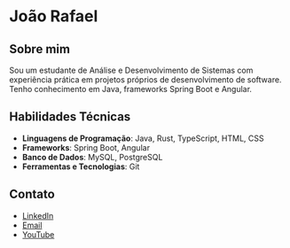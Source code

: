 # João Rafael

## Sobre mim
Sou um estudante de Análise e Desenvolvimento de Sistemas com experiência prática em projetos próprios de desenvolvimento de software. Tenho conhecimento em Java, frameworks Spring Boot e Angular.

## Habilidades Técnicas
- **Linguagens de Programação**: Java, Rust, TypeScript, HTML, CSS
- **Frameworks**: Spring Boot, Angular
- **Banco de Dados**: MySQL, PostgreSQL
- **Ferramentas e Tecnologias**: Git

## Contato
- [LinkedIn](https://www.linkedin.com/in/joao-rafael-0a4a51248)
- [Email](mailto:rafaelsora0@gmail.com)
- [YouTube](https://www.youtube.com/@joaorafael-yk4ex)
